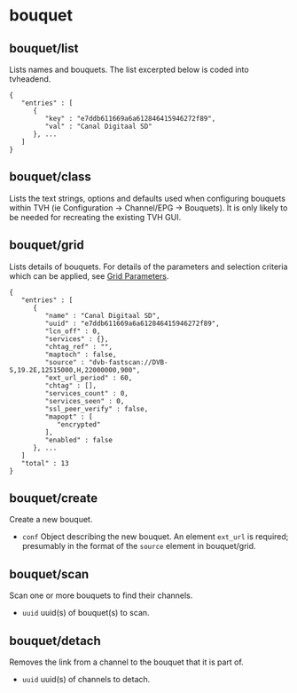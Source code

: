 # bouquet

## bouquet/list
Lists names and bouquets. The list excerpted below is coded into tvheadend.
```
{
   "entries" : [
      {
         "key" : "e7ddb611669a6a612846415946272f89",
         "val" : "Canal Digitaal SD"
      }, ...
   ]
}
```
## bouquet/class
Lists the text strings, options and defaults used when configuring bouquets within TVH (ie Configuration -> Channel/EPG -> Bouquets). It is only likely to be needed for recreating the existing TVH GUI.
## bouquet/grid
Lists details of bouquets. For details of the parameters and selection criteria which can be applied, see [Grid Parameters](Description.md#grid-parameters).
```
{
   "entries" : [
      {
         "name" : "Canal Digitaal SD",
         "uuid" : "e7ddb611669a6a612846415946272f89",
         "lcn_off" : 0,
         "services" : {},
         "chtag_ref" : "",
         "maptoch" : false,
         "source" : "dvb-fastscan://DVB-S,19.2E,12515000,H,22000000,900",
         "ext_url_period" : 60,
         "chtag" : [],
         "services_count" : 0,
         "services_seen" : 0,
         "ssl_peer_verify" : false,
         "mapopt" : [
            "encrypted"
         ],
         "enabled" : false
      }, ...
   ]
   "total" : 13
}
```
## bouquet/create
Create a new bouquet.

- `conf` Object describing the new bouquet. An element `ext_url` is required; presumably in the format of the `source` element in bouquet/grid.
## bouquet/scan
Scan one or more bouquets to find their channels.

- `uuid` uuid(s) of bouquet(s) to scan.
## bouquet/detach
Removes the link from a channel to the bouquet that it is part of.

- `uuid` uuid(s) of channels to detach.

